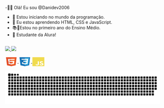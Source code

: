 -👋🏻 Olá! Eu sou @Danidev2006
- 👀 Estou iniciando no mundo da programação.
- 🌱 Eu estou aprendendo HTML, CSS e JavaScript.
- 📚📐Estou no primeiro ano do Ensino Médio.
 - 📑 Estudante da Alura!
##
 <div>
  <a href="https://github.com/Danidev2006">
  <img height="180em" src="https://github-readme-stats.vercel.app/api?username=Danidev2006&show_icons=true&theme=nord&include_all_commits=true&count_private=true"/>
  <img height="180em" src="https://github-readme-stats.vercel.app/api/top-langs/?username=Danidev2006&layout=compact&langs_count=7&theme=nord"/>
</div>
 <div style="display: inline_block"><br>
  <img align="center" alt="Daniel-HTML" height="30" width="40" src="https://raw.githubusercontent.com/devicons/devicon/master/icons/html5/html5-original.svg">
  <img align="center" alt="Daniel-CSS" height="30" width="40" src="https://raw.githubusercontent.com/devicons/devicon/master/icons/css3/css3-original.svg">
  <img align="center" alt="Daniel-Js" height="30" width="40" src="https://raw.githubusercontent.com/devicons/devicon/master/icons/javascript/javascript-plain.svg">
</div>
<div> 

  ![Snake animation](https://github.com/Danidev2006/Danidev2006/blob/main/github-contribution-grid-snake.svg)
 
</div>
